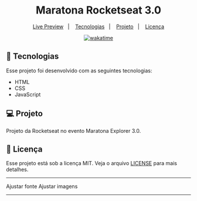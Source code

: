<h1 align="center">
  Maratona Rocketseat 3.0
</h1>

<p align="center">
  <a href="https://brunoh-cardapio.netlify.app/">Live Preview</a>&nbsp;&nbsp;&nbsp;|&nbsp;&nbsp;&nbsp;
  <a href="#-tecnologias">Tecnologias</a>&nbsp;&nbsp;&nbsp;|&nbsp;&nbsp;&nbsp;
  <a href="#-projeto">Projeto</a>&nbsp;&nbsp;&nbsp;|&nbsp;&nbsp;&nbsp;
  <a href="#memo-licença">Licença</a>
</p>

<p align="center">
<a href="https://wakatime.com/badge/user/68660678-6b86-4b78-98df-f5f41a37e1bc/project/ff9f2a49-d543-4841-811d-8c54ff755f09"><img src="https://wakatime.com/badge/user/68660678-6b86-4b78-98df-f5f41a37e1bc/project/ff9f2a49-d543-4841-811d-8c54ff755f09.svg" alt="wakatime"></a>
</p>

## 🚀 Tecnologias

Esse projeto foi desenvolvido com as seguintes tecnologias:

- HTML
- CSS
- JavaScript

## 💻 Projeto

Projeto da Rocketseat no evento Maratona Explorer 3.0.

## :memo: Licença

Esse projeto está sob a licença MIT. Veja o arquivo [LICENSE](.github/LICENSE.md) para mais detalhes.

---

Ajustar fonte
Ajustar imagens

---
